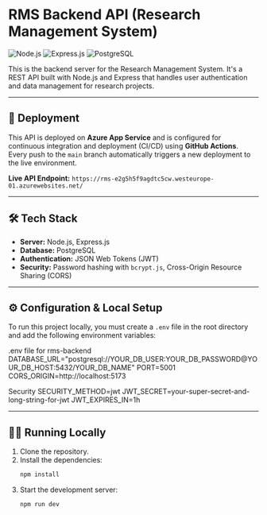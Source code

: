 # RMS Backend API (Research Management System)

![Node.js](https://img.shields.io/badge/Node.js-339933?style=for-the-badge&logo=nodedotjs&logoColor=white)
![Express.js](https://img.shields.io/badge/Express.js-000000?style=for-the-badge&logo=express&logoColor=white)
![PostgreSQL](https://img.shields.io/badge/PostgreSQL-4169E1?style=for-the-badge&logo=postgresql&logoColor=white)

This is the backend server for the Research Management System. It's a REST API built with Node.js and Express that handles user authentication and data management for research projects.

---

## 🚀 Deployment

This API is deployed on **Azure App Service** and is configured for continuous integration and deployment (CI/CD) using **GitHub Actions**. Every push to the `main` branch automatically triggers a new deployment to the live environment.

**Live API Endpoint:** `https://rms-e2g5h5f9agdtc5cw.westeurope-01.azurewebsites.net/`

---

## 🛠️ Tech Stack

* **Server:** Node.js, Express.js
* **Database:** PostgreSQL
* **Authentication:** JSON Web Tokens (JWT)
* **Security:** Password hashing with `bcrypt.js`, Cross-Origin Resource Sharing (CORS)

---

## ⚙️ Configuration & Local Setup

To run this project locally, you must create a `.env` file in the root directory and add the following environment variables:

.env file for rms-backend
DATABASE_URL="postgresql://YOUR_DB_USER:YOUR_DB_PASSWORD@YOUR_DB_HOST:5432/YOUR_DB_NAME"
PORT=5001
CORS_ORIGIN=http://localhost:5173

Security
SECURITY_METHOD=jwt
JWT_SECRET=your-super-secret-and-long-string-for-jwt
JWT_EXPIRES_IN=1h


---

## 🏃‍♀️ Running Locally

1.  Clone the repository.
2.  Install the dependencies:
    ```bash
    npm install
    ```
3.  Start the development server:
    ```bash
    npm run dev
    ```
